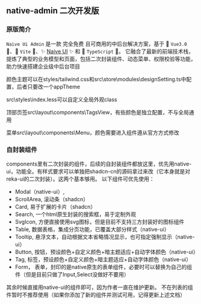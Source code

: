 ## native-admin 二次开发版

### 原版简介

`Naive Ui Admin` 是一款 完全免费 且可商用的中后台解决方案，基于 🌟 `Vue3.0` 🌟、🚀 `Vite` 🚀、✨ [Naive UI](https://www.naiveui.com/) ✨ 和 🎉 `TypeScript` 🎉。
它融合了最新的前端技术栈，提炼了典型的业务模型和页面，包括二次封装组件、动态菜单、权限校验等功能，助力快速搭建企业级中后台项目

颜色主题可以在styles/tailwind.css和src\store\modules\designSetting.ts中配置，后者只要改一个appTheme

src\styles\index.less可以自定义全局外观class

顶部页签src\layout\components\TagsView，有些颜色是独立配置，不与全局通用

菜单src\layout\components\Menu，颜色需要进入组件遵从官方方式修改

### 自封装组件
components里有二次封装的组件，后续的自封装组件都放这里，优先用native-ui，功能全。有样式要求可以单独把shadcn-cn的源码拿过来改（它本身就是对reka-ui的二次封装）。这两个基本够用。
以下组件可优先使用：
- Modal（native-ui）,
- ScrollArea, 滚动条（shadcn）
- Card, 易于扩展的卡片（shadcn）
- Search, 一个html原生封装的搜索框，易于定制外观
- SvgIcon, 方便直接使用svg图标，但是目前不支持三方封装好的图标组件
- Table, 数据表格，集成分页功能，已覆盖大部分样式（native-ui）
- Tooltip, 悬浮文本，自动根据文本省略情况显示，也可指定强制显示（native-ui）
- Button, 按钮，预设颜色+自定义颜色+暗主题适应+自动字体颜色（native-ui）
- Tag, 标签，预设颜色+自定义颜色+暗主题适应+自动字体颜色（native-ui）
- Form， 表单，封印的是native原生的表单组件，必要时可以替换为自己的组件（但是目前只做了Input,Select没做好不要用）

其余时候直接用native-ui的组件即可，因为作者一直在维护更新。
不在列表的组件暂时不推荐使用（如果你添加了新的组件并测试可用，记得更新上述文档）
